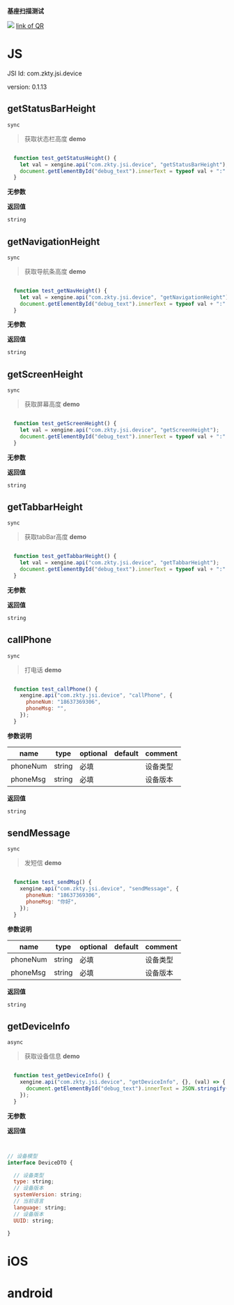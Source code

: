 

**基座扫描测试**
<div id='modulename' style='display:none'>device</div> <img id='qrimg' src='https://api.qrserver.com/v1/create-qr-code/?size=150x150&data=http://192.168.44.52:3000/docs/modules/all/dist/ui/index.html'></img>
<a id='qrlink' href="about:none">link of QR</a>



# JS


JSI Id: com.zkty.jsi.device

version: 0.1.13



## getStatusBarHeight
`sync`
> 获取状态栏高度
**demo**
``` js

  function test_getStatusHeight() {
    let val = xengine.api("com.zkty.jsi.device", "getStatusBarHeight");
    document.getElementById("debug_text").innerText = typeof val + ":" + val;
  }

``` 

**无参数**

**返回值**
``` js
string
``` 



## getNavigationHeight
`sync`
> 获取导航条高度
**demo**
``` js

  function test_getNavHeight() {
    let val = xengine.api("com.zkty.jsi.device", "getNavigationHeight");
    document.getElementById("debug_text").innerText = typeof val + ":" + val;
  }

``` 

**无参数**

**返回值**
``` js
string
``` 



## getScreenHeight
`sync`
> 获取屏幕高度
**demo**
``` js

  function test_getScreenHeight() {
    let val = xengine.api("com.zkty.jsi.device", "getScreenHeight");
    document.getElementById("debug_text").innerText = typeof val + ":" + val;
  }

``` 

**无参数**

**返回值**
``` js
string
``` 



## getTabbarHeight
`sync`
> 获取tabBar高度
**demo**
``` js

  function test_getTabbarHeight() {
    let val = xengine.api("com.zkty.jsi.device", "getTabbarHeight");
    document.getElementById("debug_text").innerText = typeof val + ":" + val;
  }

``` 

**无参数**

**返回值**
``` js
string
``` 



## callPhone
`sync`
> 打电话
**demo**
``` js

  function test_callPhone() {
    xengine.api("com.zkty.jsi.device", "callPhone", {
      phoneNum: "18637369306",
      phoneMsg: "",
    });
  }

``` 

**参数说明**

| name                        | type      | optional | default   | comment  |
| --------------------------- | --------- | -------- | --------- |--------- |
| phoneNum | string | 必填 |  | 设备类型 |
| phoneMsg | string | 必填 |  | 设备版本 |
**返回值**
``` js
string
``` 



## sendMessage
`sync`
> 发短信
**demo**
``` js

  function test_sendMsg() {
    xengine.api("com.zkty.jsi.device", "sendMessage", {
      phoneNum: "18637369306",
      phoneMsg: "你好",
    });
  }

``` 

**参数说明**

| name                        | type      | optional | default   | comment  |
| --------------------------- | --------- | -------- | --------- |--------- |
| phoneNum | string | 必填 |  | 设备类型 |
| phoneMsg | string | 必填 |  | 设备版本 |
**返回值**
``` js
string
``` 



## getDeviceInfo
`async`
> 获取设备信息
**demo**
``` js

  function test_getDeviceInfo() {
    xengine.api("com.zkty.jsi.device", "getDeviceInfo", {}, (val) => {
      document.getElementById("debug_text").innerText = JSON.stringify(val);
    });
  }

``` 

**无参数**

**返回值**
``` js


// 设备模型
interface DeviceDTO {

  // 设备类型
  type: string;
  // 设备版本
  systemVersion: string;
  // 当前语言
  language: string;
  // 设备版本
  UUID: string;

}
``` 


    

# iOS


# android


